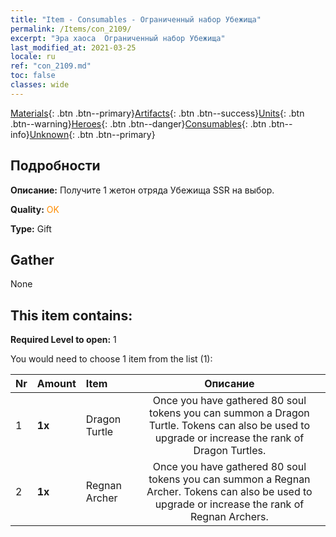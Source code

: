 ```yaml
---
title: "Item - Consumables - Ограниченный набор Убежища"
permalink: /Items/con_2109/
excerpt: "Эра хаоса  Ограниченный набор Убежища"
last_modified_at: 2021-03-25
locale: ru
ref: "con_2109.md"
toc: false
classes: wide
---
```

 [Materials](/ru/Items/){: .btn .btn--primary}[Artifacts](/ru/Items/Artifacts/){: .btn .btn--success}[Units](/ru/Items/Units/){: .btn .btn--warning}[Heroes](/ru/Items/Heroes/){: .btn .btn--danger}[Consumables](/ru/Items/Consumables/){: .btn .btn--info}[Unknown](/ru/Items/Unknown/){: .btn .btn--primary}

## Подробности
 **Описание:** Получите 1 жетон отряда Убежища SSR на выбор.

 **Quality:** <span style="color: #FF8C00">OK</span>

 **Type:** Gift

## Gather

  None

## This item contains:

 **Required Level to open:** 1

 You would need to choose 1 item from the list (1):

  | Nr | Amount |     Item    | Описание |
  |:---|:-------|:------------|:-----------:|
  | 1 |  **1x** | Dragon Turtle | Once you have gathered 80 soul tokens you can summon a Dragon Turtle. Tokens can also be used to upgrade or increase the rank of Dragon Turtles.  | 
  | 2 |  **1x** | Regnan Archer | Once you have gathered 80 soul tokens you can summon a Regnan Archer. Tokens can also be used to upgrade or increase the rank of Regnan Archers.  | 
